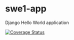 # swe1-app
Django Hello World application

[![Coverage Status](https://coveralls.io/repos/github/SarthakGagdani/swe1-app/badge.svg?branch=main)](https://coveralls.io/github/SarthakGagdani/swe1-app?branch=main)
